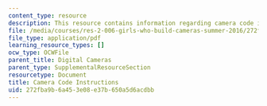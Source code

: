```yaml
---
content_type: resource
description: This resource contains information regarding camera code instructions.
file: /media/courses/res-2-006-girls-who-build-cameras-summer-2016/272fba9b6a453e08e37b650a5d6acdbb_MITRES_2_006SUM16_Cam_Code.pdf
file_type: application/pdf
learning_resource_types: []
ocw_type: OCWFile
parent_title: Digital Cameras
parent_type: SupplementalResourceSection
resourcetype: Document
title: Camera Code Instructions
uid: 272fba9b-6a45-3e08-e37b-650a5d6acdbb
---
```


